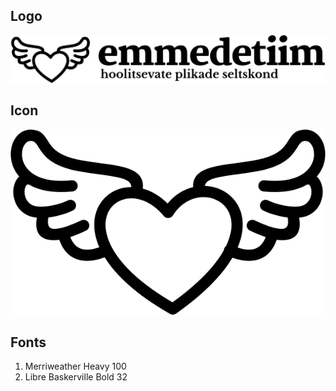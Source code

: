 ## Logo

![](logo_emmedetiim.svg)

## Icon
![](icon_emmedetiim.svg)

## Fonts

1. Merriweather Heavy 100
2. Libre Baskerville Bold 32



